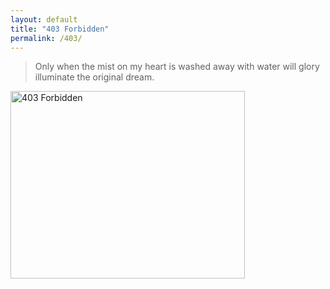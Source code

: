 ```yaml
---
layout: default
title: "403 Forbidden"
permalink: /403/
---
```


<blockquote>Only when the mist on my heart is washed away with water will glory illuminate the original dream.</blockquote>

<img loading="eager" src="//panzhifei.fun/img/error_code/403.jpg" alt="403 Forbidden" width="375" height="300">
